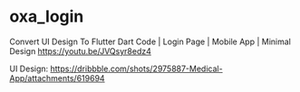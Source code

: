 # oxa_login

Convert UI Design To Flutter Dart Code | Login Page | Mobile App | Minimal Design
https://youtu.be/JVQsyr8edz4

UI Design:
https://dribbble.com/shots/2975887-Medical-App/attachments/619694


